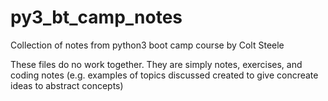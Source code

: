 # py3_bt_camp_notes
Collection of notes from python3 boot camp course by Colt Steele

These files do no work together. They are simply notes, exercises, and coding notes (e.g. examples of topics discussed 
created to give concreate ideas to abstract concepts)
